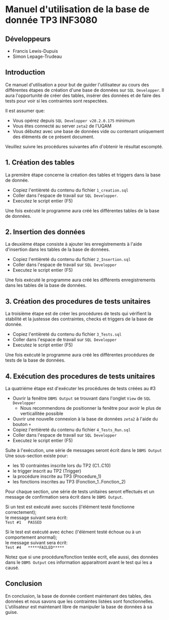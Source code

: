 # Manuel d'utilisation de la base de donnée TP3 INF3080

## Développeurs
- Francis Lewis-Dupuis
- Simon Lepage-Trudeau

## Introduction

Ce manuel d'utilisation a pour but de guider l'utilisateur au cours des différentes étapes de création d'une base de données sur `SQL Developper`. Il aura l'opportunité de créer des tables, insérer des données et de faire des tests pour voir si les contraintes sont respectées.

Il est assumer que:
- Vous opérez depuis `SQL Developper v20.2.0.175` minimum
- Vous êtes connecté au server `zeta2` de l'UQAM
- Vous débutez avec une base de données vide ou contenant uniquement des éléments de ce présent document.

Veuillez suivre les procédures suivantes afin d'obtenir le résultat escompté.

## 1. Création des tables

La première étape concerne la création des tables et triggers dans la base de donnée. 
- Copiez l'entièreté du contenu du fichier `1_creation.sql`
- Coller dans l'espace de travail sur `SQL Developper`. 
- Executez le script entier (F5)

Une fois exécuté le programme aura créé les différentes tables de la base de données.

## 2. Insertion des données

La deuxième étape consiste à ajouter les enregistrements à l'aide d'insertion dans les tables de la base de données. 
- Copiez l'entièreté du contenu du fichier `2_Insertion.sql`
- Coller dans l'espace de travail sur `SQL Developper` 
- Executez le script entier (F5)

Une fois exécuté le programme aura créé les différents enregistrements dans les tables de la base de données.

## 3. Création des procedures de tests unitaires

La troisième étape est de créer les procédures de tests qui vérifient la stabilité et la justesse des contraintes, checks et triggers de la base de donnée.

- Copiez l'entièreté du contenu du fichier `3_Tests.sql`
- Coller dans l'espace de travail sur `SQL Developper` 
- Executez le script entier (F5)

Une fois exécuté le programme aura créé les différentes procédures de tests de la base de données.

## 4. Exécution des procedures de tests unitaires

La quatriéme étape est d'exécuter les procédures de tests créées au #3

- Ouvrir la fenêtre `DBMS Output` se trouvant dans l'onglet `View` de `SQL Developper`
  - Nous recommendons de positionner la fenêtre pour avoir le plus de verticallitée possible
- Ouvrir une nouvelle connexion à la base de données `zeta2` à l'aide du bouton `+`
- Copiez l'entièreté du contenu du fichier `4_Tests_Run.sql`
- Coller dans l'espace de travail sur `SQL Developper` 
- Executez le script entier (F5)

Suite à l'exécution, une série de messages seront écrit dans le `DBMS Output`
Une sous-section existe pour:
- les 10 contraintes inscrite lors du TP2 (C1..C10)
- le trigger inscrit au TP2 (Trigger)
- la procédure inscrite au TP3 (Procedure_1)
- les fonctions inscrites au TP3 (Fonction_1..Fonction_2)

Pour chaque section, une série de tests unitaires seront effectués et un message de confirmation sera écrit dans le `DBMS Output`.

Si un test est exécuté avec succès (l'élément testé fonctionne correctement);  
le message suivant sera écrit:  
`Test #1   PASSED`  

Si le test est exécuté avec échec (l'élément testé échoue ou à un comportement anormal);  
le message suivant sera écrit:  
`Test #4   *****FAILED*****`  

Notez que si une procédure/fonction testée ecrit, elle aussi, des données dans le `DBMS Output` ces information apparaitront avant le test qui les a causé.

## Conclusion

En conclusion, la base de donnée contient maintenant des tables, des données et nous savons que les contraintes listées sont fonctionnelles. L'utilisateur est maintenant libre de manipuler la base de données à sa guise.
